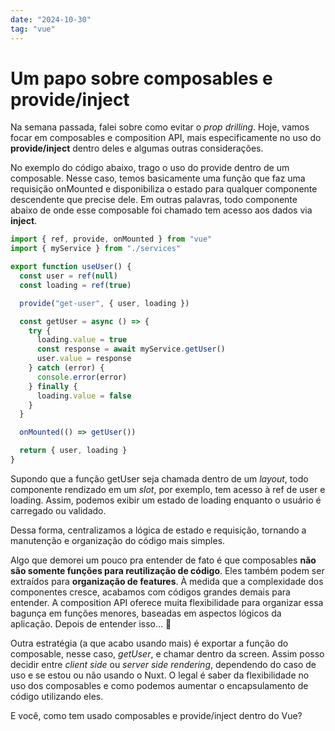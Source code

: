 ```yaml
---
date: "2024-10-30"
tag: "vue"
---
```


<!--more-->

# Um papo sobre composables e provide/inject

Na semana passada, falei sobre como evitar o _prop drilling_. Hoje, vamos focar em composables e composition API, mais especificamente no uso do **provide/inject** dentro deles e algumas outras considerações.

No exemplo do código abaixo, trago o uso do provide dentro de um composable. Nesse caso, temos basicamente uma função que faz uma requisição onMounted e disponibiliza o estado para qualquer componente descendente que precise dele. Em outras palavras, todo componente abaixo de onde esse composable foi chamado tem acesso aos dados via **inject**.

```js
import { ref, provide, onMounted } from "vue"
import { myService } from "./services"

export function useUser() {
  const user = ref(null)
  const loading = ref(true)

  provide("get-user", { user, loading })

  const getUser = async () => {
    try {
      loading.value = true
      const response = await myService.getUser()
      user.value = response
    } catch (error) {
      console.error(error)
    } finally {
      loading.value = false
    }
  }

  onMounted(() => getUser())

  return { user, loading }
}
```

Supondo que a função getUser seja chamada dentro de um _layout_, todo componente rendizado em um _slot_, por exemplo, tem acesso à ref de user e loading. Assim, podemos exibir um estado de loading enquanto o usuário é carregado ou validado.

Dessa forma, centralizamos a lógica de estado e requisição, tornando a manutenção e organização do código mais simples.

Algo que demorei um pouco pra entender de fato é que composables **não são somente funções para reutilização de código**. Eles também podem ser extraídos para **organização de features**. À medida que a complexidade dos componentes cresce, acabamos com códigos grandes demais para entender. A composition API oferece muita flexibilidade para organizar essa bagunça em funções menores, baseadas em aspectos lógicos da aplicação. Depois de entender isso… 🤯

Outra estratégia (a que acabo usando mais) é exportar a função do composable, nesse caso, _getUser_, e chamar dentro da screen. Assim posso decidir entre _client side_ ou _server side rendering_, dependendo do caso de uso e se estou ou não usando o Nuxt. O legal é saber da flexibilidade no uso dos composables e como podemos aumentar o encapsulamento de código utilizando eles.

E você, como tem usado composables e provide/inject dentro do Vue?
